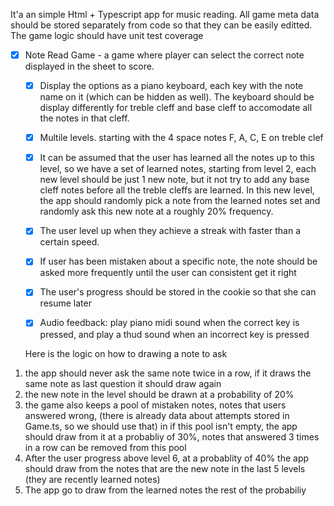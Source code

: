 It'a an simple Html + Typescript app for music reading. 
All game meta data should be stored separately from code so that they can be easily editted.
The game logic should have unit test coverage


* [x] Note Read Game - a game where player can select the correct note displayed in the sheet to score. 
   * [x] Display the options as a piano keyboard, each key with the note name on it (which can be hidden as well).  The keyboard should be display differently for treble cleff and base cleff to accomodate all the notes in that cleff.
   * [x]  Multile levels. starting with the 4 space notes F, A, C, E on treble clef
   * [x] It can be assumed that the user has learned all the notes up to this level, so we have a set of learned notes, starting from level 2, each new level should be just 1 new note, but it not try to add any base cleff notes before all the treble cleffs are learned. In this new level, the app should randomly pick a note from the learned notes set and randomly ask this new note at a roughly 20% frequency. 
   * [x] The user level up when they achieve a streak with faster than a certain speed. 

   * [x]  If user has been mistaken about a specific note, the note should be asked more frequently until the user can consistent get it right
   * [x]  The user's progress should be stored in the cookie so that she can resume later
   * [x]  Audio feedback: play piano midi sound when the correct key is pressed, and play a thud sound when an incorrect key is pressed
   
   Here is the logic on how to drawing a note to ask
1. the app should never ask the same note twice in a row, if it draws the same note as last question it should draw again
2. the new note in the level should be drawn at a probability of 20%
3. the game also keeps a pool of mistaken notes, notes that users answered wrong, (there is already data about attempts stored in Game.ts, so we should use that) in if this pool isn't empty, the app should draw from it at a probabliy of 30%, notes that answered 3 times in a row can be removed from this pool
4. After the user progress above level 6, at a probablity of 40% the app should draw from the notes that are the new note in the last 5 levels (they are recently learned notes)
5. The app go to draw from the learned notes the rest of the probabiliy


